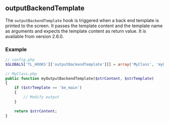 outputBackendTemplate
---------------------

The ```outputBackendTemplate``` hook is triggered when a back end template is printed to the screen. It passes the template content and the template name as arguments and expects the template content as return value. It is available from version 2.6.0.


### Example ###

```php
// config.php
$GLOBALS['TL_HOOKS']['outputBackendTemplate'][] = array('MyClass', 'myOutputBackendTemplate');
 
// MyClass.php
public function myOutputBackendTemplate($strContent, $strTemplate)
{
    if ($strTemplate == 'be_main')
    {
        // Modify output
    }
 
    return $strContent;
}
``` 
